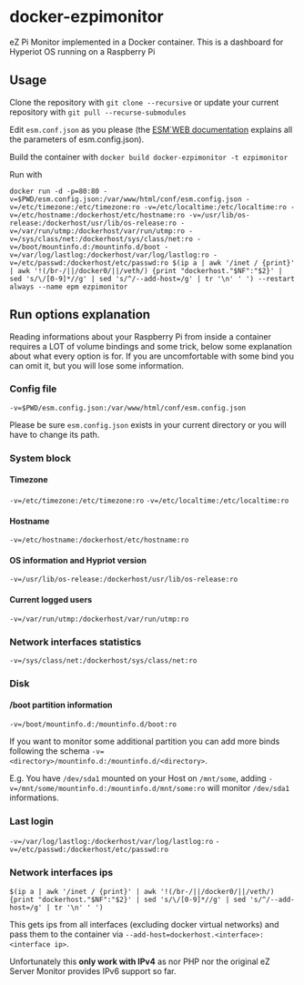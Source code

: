 # docker-ezpimonitor
eZ Pi Monitor implemented in a Docker container.
This is a dashboard for Hyperiot OS running on a Raspberry Pi

## Usage
Clone the repository with `git clone --recursive` or update your current repository with `git pull --recurse-submodules`

Edit `esm.conf.json` as you please (the [ESM\`WEB documentation](https://www.ezservermonitor.com/esm-web/documentation) explains all the parameters of esm.config.json).

Build the container with `docker build docker-ezpimonitor -t ezpimonitor`

Run with
```
docker run -d -p=80:80 -v=$PWD/esm.config.json:/var/www/html/conf/esm.config.json -v=/etc/timezone:/etc/timezone:ro -v=/etc/localtime:/etc/localtime:ro -v=/etc/hostname:/dockerhost/etc/hostname:ro -v=/usr/lib/os-release:/dockerhost/usr/lib/os-release:ro -v=/var/run/utmp:/dockerhost/var/run/utmp:ro -v=/sys/class/net:/dockerhost/sys/class/net:ro -v=/boot/mountinfo.d:/mountinfo.d/boot -v=/var/log/lastlog:/dockerhost/var/log/lastlog:ro -v=/etc/passwd:/dockerhost/etc/passwd:ro $(ip a | awk '/inet / {print}' | awk '!(/br-/||/docker0/||/veth/) {print "dockerhost."$NF":"$2}' | sed 's/\/[0-9]*//g' | sed 's/^/--add-host=/g' | tr '\n' ' ') --restart always --name epm ezpimonitor
```

## Run options explanation
Reading informations about your Raspberry Pi from inside a container requires a LOT of volume bindings and some trick, below some explanation about what every option is for.
If you are uncomfortable with some bind you can omit it, but you will lose some information.

### Config file
`-v=$PWD/esm.config.json:/var/www/html/conf/esm.config.json`

Please be sure `esm.config.json` exists in your current directory or you will have to change its path.
### System block
#### Timezone
`-v=/etc/timezone:/etc/timezone:ro`
`-v=/etc/localtime:/etc/localtime:ro`
#### Hostname
`-v=/etc/hostname:/dockerhost/etc/hostname:ro`
#### OS information and Hypriot version
`-v=/usr/lib/os-release:/dockerhost/usr/lib/os-release:ro`
#### Current logged users
`-v=/var/run/utmp:/dockerhost/var/run/utmp:ro`
### Network interfaces statistics
`-v=/sys/class/net:/dockerhost/sys/class/net:ro`
### Disk
#### /boot partition information
`-v=/boot/mountinfo.d:/mountinfo.d/boot:ro`

If you want to monitor some additional partition you can add more binds following the schema `-v=<directory>/mountinfo.d:/mountinfo.d/<directory>`.

E.g.
You have `/dev/sda1` mounted on your Host on `/mnt/some`, adding `-v=/mnt/some/mountinfo.d:/mountinfo.d/mnt/some:ro` will monitor `/dev/sda1` informations.
### Last login
`-v=/var/log/lastlog:/dockerhost/var/log/lastlog:ro`
`-v=/etc/passwd:/dockerhost/etc/passwd:ro`
### Network interfaces ips
`$(ip a | awk '/inet / {print}' | awk '!(/br-/||/docker0/||/veth/) {print "dockerhost."$NF":"$2}' | sed 's/\/[0-9]*//g' | sed 's/^/--add-host=/g' | tr '\n' ' ')`

This gets ips from all interfaces (excluding docker virtual networks) and pass them to the container via `--add-host=dockerhost.<interface>:<interface ip>`.

Unfortunately this **only work with IPv4** as nor PHP nor the original eZ Server Monitor provides IPv6 support so far.
